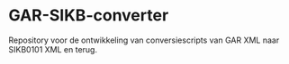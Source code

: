 # GAR-SIKB-converter
Repository voor de ontwikkeling van conversiescripts van GAR XML naar SIKB0101 XML en terug.
